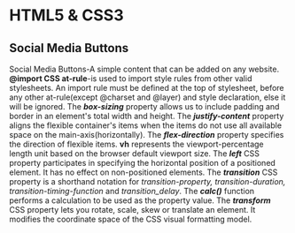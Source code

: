 # HTML5 & CSS3

## Social Media Buttons

Social Media Buttons-A simple content that can be added on any website.
**@import CSS at-rule**-is used to import style rules from other valid stylesheets. An import rule must be defined at the top of stylesheet, before any other at-rule(except @charset and @layer) and style declaration, else it will be ignored.
The **_box-sizing_** property allows us to include padding and border in an element's total width and height.
The **_justify-content_** property aligns the flexible container's items when the items do not use all available space on the main-axis(horizontally).
The **_flex-direction_** property specifies the direction of flexible items.
**vh** represents the viewport-percentage length unit based on the browser default viewport size.
The **_left_** CSS property participates in specifying the horizontal position of a positioned element. It has no effect on non-positioned elements.
The **_transition_** CSS property is a shorthand notation for *transition-property, transition-duration, transition-timing-function* and *transition_delay*.
The **_calc()_** function performs a calculation to be used as the property value.
The **_transform_** CSS property lets you rotate, scale, skew or translate an element. It modifies the coordinate space of the CSS visual formatting model.